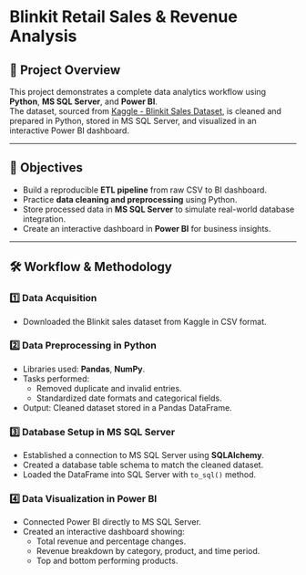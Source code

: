 # Blinkit Retail Sales & Revenue Analysis

## 📌 Project Overview
This project demonstrates a complete data analytics workflow using **Python**, **MS SQL Server**, and **Power BI**.  
The dataset, sourced from [Kaggle - Blinkit Sales Dataset](https://www.kaggle.com/datasets/akxiit/blinkit-sales-dataset/data), is cleaned and prepared in Python, stored in MS SQL Server, and visualized in an interactive Power BI dashboard.

---

## 🎯 Objectives
- Build a reproducible **ETL pipeline** from raw CSV to BI dashboard.
- Practice **data cleaning and preprocessing** using Python.
- Store processed data in **MS SQL Server** to simulate real-world database integration.
- Create an interactive dashboard in **Power BI** for business insights.

---

## 🛠️ Workflow & Methodology

### 1️⃣ Data Acquisition
- Downloaded the Blinkit sales dataset from Kaggle in CSV format.

### 2️⃣ Data Preprocessing in Python
- Libraries used: **Pandas**, **NumPy**.
- Tasks performed:
  - Removed duplicate and invalid entries.
  - Standardized date formats and categorical fields.
- Output: Cleaned dataset stored in a Pandas DataFrame.

### 3️⃣ Database Setup in MS SQL Server
- Established a connection to MS SQL Server using **SQLAlchemy**.
- Created a database table schema to match the cleaned dataset.
- Loaded the DataFrame into SQL Server with `to_sql()` method.

### 4️⃣ Data Visualization in Power BI
- Connected Power BI directly to MS SQL Server.
- Created an interactive dashboard showing:
  - Total revenue and percentage changes.
  - Revenue breakdown by category, product, and time period.
  - Top and bottom performing products.

